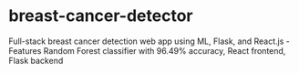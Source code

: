 # breast-cancer-detector
 Full-stack breast cancer detection web app using ML, Flask, and React.js - Features Random Forest classifier with 96.49% accuracy, React frontend, Flask backend
